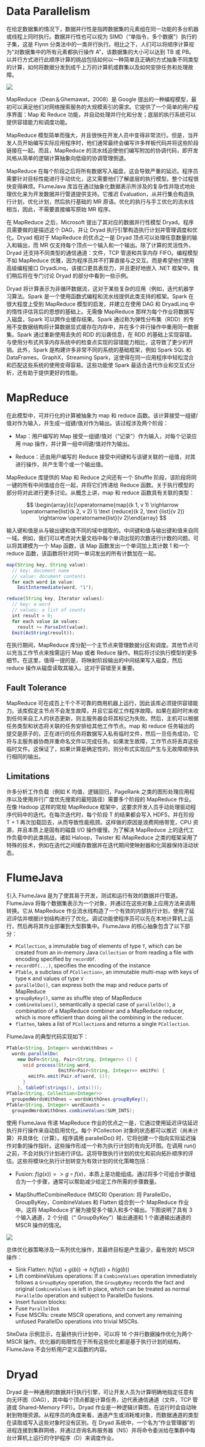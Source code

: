 # Data Parallelism

在给定数据集的情况下，数据并行性是指跨数据集的元素组在同一功能的多台机器或线程上同时执行。数据并行性也可以视为 SIMD（“单指令，多个数据”）执行的子集，这是 Flynn 分类法中的一类并行执行。相比之下，人们可以将顺序计算视为“对数据集中的所有元素都执行操作 A”，该数据集的大小可以达到 TB 或 PB。以并行方式进行此顺序计算的挑战包括如何以一种简单且正确的方式抽象不同类型的计算，如何将数据分发到成千上万的计算机或群集以及如何安排任务和处理故障。

![](https://s1.ax1x.com/2020/04/23/Jw5eoD.md.png)

MapReduce（Dean＆Ghemawat，2008）是 Google 提出的一种编程模型，最初可以满足他们对网络搜索服务的大规模索引的需求。它提供了一个简单的用户程序界面：Map 和 Reduce 功能，并自动处理并行化和分发；底层的执行系统可以提供容错能力和调度功能。

MapReduce 模型简单而强大，并且很快在开发人员中变得非常流行。但是，当开发人员开始编写实际应用程序时，他们通常最终会编写许多样板代码并将这些阶段链接在一起。而且，MapReduce 的流水线迫使他们编写附加的协调代码，即开发风格从简单的逻辑计算抽象向低级的协调管理倒退。

MapReduce 在每个阶段之后将所有数据写入磁盘，这会导致严重的延迟。程序员需要针对目标性能进行手动优化，这又需要他们了解底层的执行模型。整个过程很快变得麻烦。FlumeJava 库旨在通过抽象化数据表示所涉及的复杂性并隐式地处理优化来为开发数据并行管道提供支持。它推迟 Evaluation，从并行集合构造执行计划，优化计划，然后执行基础的 MR 原语。优化的执行与手工优化的流水线相当，因此，不需要直接编写原始 MR 程序。

在 MapReduce 之后，Microsoft 提出了其对应的数据并行性模型 Dryad。程序员需要做的是描述这个 DAG，并让 Dryad 执行引擎构造执行计划并管理调度和优化。Dryad 相对于 MapReduce 的优点之一是 Dryad 顶点可以处理任意数量的输入和输出，而 MR 仅支持每个顶点一个输入和一个输出。除了计算的灵活性外，Dryad 还支持不同类型的通信通道：文件，TCP 管道和共享内存 FIFO。编程模型不如 MapReduce 优雅，因为程序员并不打算直接与之交互。而是希望他们使用高级编程接口 DryadLinq，该接口更具表现力，并且更好地嵌入 .NET 框架中。我们稍后将在专门讨论 Dryad 的部分中看到一些示例。

Dryad 将计算表示为非循环数据流，这对于某些复杂的应用（例如，迭代机器学习算法。Spark 是一个使用函数式编程和流水线提供此类支持的框架。Spark 在很大程度上受到 MapReduce 模型的启发，并建立在使用 DAG 和 DryadLinq 中的惰性评估背后的思想的基础上。无需像 MapReduce 那样为每个作业将数据写入磁盘，Spark 可以跨作业缓存结果。Spark 通过称为弹性分布集（RDD）的专用不变数据结构将计算数据显式缓存在内存中，并在多个并行操作中重用同一数据集。Spark 通过重新使用丢失的 RDD 的沿袭信息，在 RDD 的基础上实现容错。与使用分布式共享内存系统中的检查点实现的容错能力相比，这导致了更少的开销。此外，Spark 是构建许多非常不同的系统的基础框架，例如 Spark SQL 和 DataFrames，GraphX，Streaming Spark，这使得在同一应用程序中轻松混合和匹配这些系统的使用变得容易。这些功能使 Spark 最适合迭代作业和交互式分析，还有助于提供更好的性能。

# MapReduce

在此模型中，可并行化的计算被抽象为 map 和 reduce 函数。该计算接受一组键/值对作为输入，并生成一组键/值对作为输出。该过程涉及两个阶段：

- Map：用户编写的 Map 接受一组键/值对（“记录”）作为输入，对每个记录应用 map 操作，并计算一组中间键/值对作为输出。

- Reduce：还由用户编写的 Reduce 接受中间键和与该键关联的一组值，对其进行操作，并产生零个或一个输出值。

MapReduce 库提供的 Map 和 Reduce 之间还有一个 Shuffle 阶段，该阶段将同一键的所有中间值组合在一起，并将它们传递给 Reduce 函数。关于执行模型的部分将对此进行更多讨论。从概念上讲，map 和 reduce 函数具有关联的类型：

$$
\begin{array}{c}\operatorname{map}(k 1, v 1) \rightarrow \operatorname{list}(k 2, v 2) \\ \text {reduce}(k 2, \text {list}(v 2)) \rightarrow \operatorname{list}(v 2)\end{array}
$$

输入键和值是从与输出键和值不同的域中提取的。中间键和值与输出键和值来自同一域。例如，我们可以考虑对大量文档中每个单词出现的次数进行计数的问题。可以将其建模为一个 Map 函数，该 Map 函数发出一个单词加上其计数 1 和一个 reduce 函数，该函数将针对同一单词发出的所有计数加在一起。

```ts
map(String key, String value):
  // key: document name
  // value: document contents
  for each word in value:
    EmitIntermediate(word, "1");

reduce(String key, Iterator values):
  // key: a word
  // values: a list of counts
  int result = 0;
  for each value in values:
    result += ParseInt(value);
  Emit(AsString(result));
```

在执行期间，MapReduce 库分配一个主节点来管理数据分区和调度。其他节点可以充当工作节点来按需运行 Map 或者 Reduce 操作。稍后将讨论执行模型的更多细节。在这里，值得一提的是，将映射阶段输出的中间结果写入磁盘，然后 reduce 操作从磁盘读取其输入。这对于容错至关重要。

## Fault Tolerance

MapReduce 可在成百上千个不可靠的商用机器上运行，因此该库必须提供容错能力。该库假定主节点不会发生故障，并且它监视工作程序故障。如果在超时时未收到任何来自工人的状态更新，则主服务器会将其标记为失败。然后，主机可以根据任务类型和状态将关联的任务安排给其他工作节点。map 和 reduce 任务输出的提交是原子的，正在进行的任务将数据写入私有临时文件，然后一旦任务成功，它将与主服务器协商并重命名文件以完成任务。如果发生故障，工作节点将丢弃这些临时文件。这保证了，如果计算是确定性的，则分布式实现应产生与无故障顺序执行相同的输出。

## Limitations

许多分析工作负载（例如 K 均值，逻辑回归，PageRank 之类的图形处理应用程序以及使用并行广度优先搜索的最短路径）需要多个阶段的 MapReduce 作业。在像 Hadoop 这样的常规 MapReduce 框架中，这要求开发人员手动处理驱动程序代码中的迭代。在每次迭代时，每个阶段 T 的结果都会写入 HDFS，并在阶段 T + 1 再次加载回去，从而导致性能瓶颈。这样做的原因是浪费网络带宽，CPU 资源，并且本质上是固有的磁盘 I/O 操作缓慢。为了解决 MapReduce 上的迭代工作负载中的此类挑战，诸如 Haloop，Twister 和 iMapReduce 之类的框架采用了特殊的技术，例如在迭代之间缓存数据并在迭代期间使映射器和化简器保持活动状态。

# FlumeJava

引入 FlumeJava 是为了使其易于开发，测试和运行有效的数据并行管道。FlumeJava 将每个数据集表示为一个对象，并通过在这些对象上应用方法来调用转换。它从 MapReduce 作业流水线构造了一个有效的内部执行计划，使用了延迟评估并根据计划结构进行了优化。调试功能使程序员可以先在本地计算机上运行，然后再将其作业部署到大型群集中。FlumeJava 的核心抽象包含了以下部分：

- `PCollection`, a immutable bag of elements of type `T`, which can be created from an in-memory Java `Collection` or from reading a file with encoding specified by `recordOf`.
- `recordOf(...)`, specifies the encoding of the instance
- `PTable`, a subclass of `PCollection>`, an immutable multi-map with keys of type `K` and values of type `V`
- `parallelDo()`, can express both the map and reduce parts of MapReduce
- `groupByKey()`, same as shuffle step of MapReduce
- `combineValues()`, semantically a special case of `parallelDo()`, a combination of a MapReduce combiner and a MapReduce reducer, which is more efficient than doing all the combining in the reducer.
- `flatten`, takes a list of `PCollection`s and returns a single `PCollection`.

FlumeJava 的典型代码实现如下：

```java
PTable<String, Integer> wordsWithOnes =
  words.parallelDo(
    new DoFn<String, Pair<String, Integer>> () {
      void process(String word,
                   EmitFn<Pair<String, Integer>> emitFn) {
        emitFn.emit(Pair.of(word, 1));
      }
    }, tableOf(strings(), ints()));
PTable<String, Collection<Integer>>
  groupedWordsWithOnes = wordsWithOnes.groupByKey();
PTable<String, Integer> wordCounts =
  groupedWordsWithOnes.combineValues(SUM_INTS);
```

使用 FlumeJava 传递 MapReduce 作业的优点之一是，它通过使用延迟评估延迟执行并行操作来自动启用优化。每个 PCollection 对象的状态都可以推迟（尚未计算）并具体化（计算）。程序调用 parallelDo() 时，它将创建一个指向实际延迟操作对象的操作指针。这些操作形成一个称为执行计划的有向无环图。在调用 run() 之前，不会对执行计划进行评估。这将导致执行计划的优化和前向拓扑顺序的评估。这些将模块化执行计划转变为有效计划的优化策略包括：

- Fusion: $f(g(x))=>g \circ f(x)$，本质上是功能组成。通过将多个可组合步骤组合为一个步骤，通常可以帮助减少给定工作所需的步骤数量。

- MapShuffleCombineReduce (MSCR) Operation: 将 ParallelDo，GroupByKey，CombineValues 和 Flatten 组合到一个 MapReduce 作业中。这将 MapReduce 扩展为接受多个输入和多个输出。下图说明了具有 3 个输入通道，2 个分组（“ GroupByKey”）输出通道和 1 个直通输出通道的 MSCR 操作的情况。

![](https://s1.ax1x.com/2020/04/23/JwXuHs.md.png)

总体优化器策略涉及一系列优化操作，其最终目标是产生最少，最有效的 MSCR 操作：

- Sink Flatten: $h(f(a)+g(b)) \rightarrow h(f(a))+h(g(b))$
- Lift combineValues operations: If a `CombineValues` operation immediately follows a `GroupByKey` operation, the `GroupByKey` records the fact and original `CombineValues` is left in place, which can be treated as normal `ParallelDo` operation and subject to ParallelDo fusions.
- Insert fusion blocks:
- Fuse `ParallelDo`s
- Fuse MSCRs: create MSCR operations, and convert any remaining unfused ParallelDo operations into trivial MSCRs.

SiteData 示例显示，在最终执行计划中，可以将 16 个并行数据操作优化为两个 MSCR 操作。优化器的局限性在于所有这些优化都是基于执行计划的结构，FlumeJava 不会分析用户定义函数的内容。

# Dryad

Dryad 是一种通用的数据并行执行引擎，可让开发人员为计算明确地指定任意有向无环图（DAG），其中每个顶点都是计算任务，边代表通信通道（文件，TCP 管道或 Shared-Memory FIFI）。Dryad 作业是一种逻辑计算图，在运行时会自动映射到物理资源。从程序员的角度来看，通道产生或消耗堆对象，而数据通道的类型在读取或写入这些对象时没有区别。在 Dryad 系统中，一个名为“作业管理器”的进程连接到集群网络，并通过咨询名称服务器（NS）并将命令委派给在集群中每台计算机上运行的守护程序（D）来调度作业。
